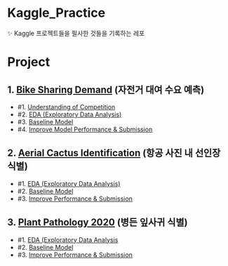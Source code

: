 # Kaggle_Practice
✨ Kaggle 프로젝트들을 필사한 것들을 기록하는 레포

# Project

## 1. [Bike Sharing Demand](https://www.kaggle.com/competitions/bike-sharing-demand) (자전거 대여 수요 예측)
- #1. [Understanding of Competition](https://github.com/scottXchoo/Kaggle_Practice/blob/main/Bike%20Sharing%20Demand/%231.%20Understanding%20of%20Competition.ipynb)
- #2. [EDA (Exploratory Data Analysis)](https://github.com/scottXchoo/Kaggle_Practice/blob/main/Bike%20Sharing%20Demand/%232.%20EDA%20(Exploratory%20Data%20Analysis).ipynb)
- #3. [Baseline Model](https://github.com/scottXchoo/Kaggle_Practice/blob/main/Bike%20Sharing%20Demand/%233.%20Baseline%20Model.ipynb)
- #4. [Improve Model Performance & Submission](https://github.com/scottXchoo/Kaggle_Practice/blob/main/Bike%20Sharing%20Demand/%234.%20Improve%20Model%20Performance%20%26%20Submission.ipynb)

## 2. [Aerial Cactus Identification](https://www.kaggle.com/competitions/aerial-cactus-identification) (항공 사진 내 선인장 식별)
- #1. [EDA (Exploratory Data Analysis)](https://github.com/scottXchoo/Kaggle_Practice/blob/main/Aerial%20Cactus%20Identification/%231.%20EDA%20(Exploratory%20Data%20Analysis).ipynb)
- #2. [Baseline Model](https://github.com/scottXchoo/Kaggle_Practice/blob/main/Aerial%20Cactus%20Identification/%232.%20Baseline%20Model.ipynb)
- #3. [Improve Performance & Submission](https://github.com/scottXchoo/Kaggle_Practice/blob/main/Aerial%20Cactus%20Identification/%233.%20Improve%20Performance%20%26%20Submission.ipynb)

## 3. [Plant Pathology 2020](https://www.kaggle.com/competitions/plant-pathology-2020-fgvc7) (병든 잎사귀 식별)
- #1. [EDA (Exploratory Data Analysis](https://github.com/scottXchoo/Kaggle_Practice/blob/main/Plant%20Pathology%202020/%231.%20EDA%20(Exploratory%20Data%20Analysis).ipynb)
- #2. [Baseline Model](https://github.com/scottXchoo/Kaggle_Practice/blob/main/Plant%20Pathology%202020/%232.%20Baseline%20Model.ipynb)
- #3. [Improve Performance & Submission](https://github.com/scottXchoo/Kaggle_Practice/blob/main/Plant%20Pathology%202020/%233.%20Improve%20Performance%20%26%20Submission.ipynb)
